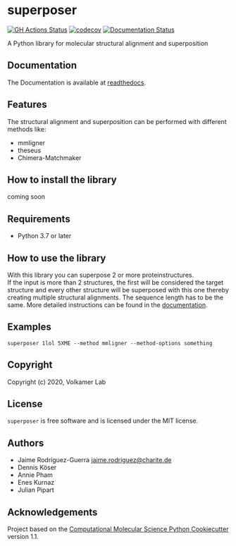# superposer

[//]: # (Badges)
[![GH Actions Status](https://github.com/volkamerlab/superposer/workflows/CI/badge.svg)](https://github.com/volkamerlab/superposer/actions?query=branch%3Amaster)
[![codecov](https://codecov.io/gh/volkamerlab/superposer/branch/master/graph/badge.svg)](https://codecov.io/gh/volkamerlab/superposer/branch/master)
[![Documentation Status](https://readthedocs.org/projects/structural-alignment/badge/?version=latest)](https://structural-alignment.readthedocs.io/en/latest/?badge=latest)

A Python library for molecular structural alignment and superposition

## Documentation

The Documentation is available at [readthedocs](https://structural-alignment.readthedocs.io/en/latest/ "Read the Docs").

## Features

The structural alignment and superposition can be performed with different methods like:

* mmligner
* theseus
* Chimera-Matchmaker

## How to install the library

coming soon
<!-- `conda install ...` -->

## Requirements

* Python 3.7 or later

## How to use the library

With this library you can superpose 2 or more proteinstructures.\
If the input is more than 2 structures, the first will be considered the target structure and every other structure will be superposed with this one thereby creating multiple structural alignments.
The sequence length has to be the same.
More detailed instructions can be found in the [documentation](https://structural-alignment.readthedocs.io/en/latest/ "documentation").

<!-- need to add how to use it -->

## Examples

`superposer 1lol 5XME --method mmligner --method-options something`
<!-- need to add examples -->

## Copyright

Copyright (c) 2020, Volkamer Lab

## License

`superposer` is free software and is licensed under the MIT license.

## Authors

* Jaime Rodríguez-Guerra <jaime.rodriguez@charite.de>
* Dennis Köser
* Annie Pham
* Enes Kurnaz
* Julian Pipart

## Acknowledgements

Project based on the
[Computational Molecular Science Python Cookiecutter](https://github.com/molssi/cookiecutter-cms) version 1.1.
